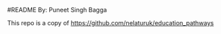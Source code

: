 #README
By: Puneet Singh Bagga

This repo is a copy of https://github.com/nelaturuk/education_pathways
